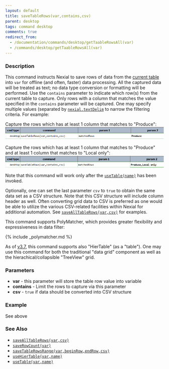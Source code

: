 ```yaml
---
layout: default
title: saveTableRows(var,contains,csv)
parent: desktop
tags: command desktop
comments: true
redirect_from:
  - /documentation/commands/desktop/getTaableRowsAll(var)
  - /commands/desktop/getTaableRowsAll(var)
---
```


### Description
This command instructs Nexial to save rows of data from the [current table](useTable(var,name)) into `var` for 
offline (and often, faster) data processing. All the captured data will be treated as text; no data type conversion or 
formatting will be performed. Use the `contains` parameter to indicate which row(s) from the current table to capture. 
Only rows with a column that matches the value specified in the `contains` parameter will be captured. One may specify 
multiple values (separated by [`nexial.textDelim`](../../systemvars/index#nexial.textDelim) to narrow the filtering 
criteria. For example:

Capture the rows which has at least 1 column that matches to "Produce": 
![](image/saveTableRows_01.png)

Capture the rows which has at least 1 column that matches to "Produce" and at least 1 column that matches to "Local only":
![](image/saveTableRows_02.png)

Note that this command will work only after the [`useTable(name)`](useTable(var,name)) has been invoked.

Optionally, one can set the last parameter `csv` to `true` to obtain the same data set as a CSV structure. Note that
this CSV structure will include column header as well. Often converting grid data to CSV is preferred as one would be
able to utilize the various CSV-related facilities within Nexial for additional automation. See 
[`saveAllTableRows(var,csv)`](saveAllTableRows(var,csv)) for examples.

This command supports PolyMatcher, which provides greater flexibility and expressiveness in data filter:

{% include _polymatcher.md %}

As of [v3.7](../../release/nexial-core-v3.7.changelog), this command supports also "HierTable" (as a "table"). One may 
use this command for both the traditional "data grid" component as well as the hierachical/collapsible "TreeView" grid.


### Parameters
- **var** - this parameter will store the table row value into variable
- **contains** - Limit the rows to capture via this parameter
- **csv** - `true` if data should be converted into CSV structure


### Example
See above


### See Also
- [`saveAllTableRows(var,csv)`](saveAllTableRows(var,csv))
- [`saveRowCount(var)`](saveRowCount(var))
- [`saveTableRowsRange(var,beginRow,endRow,csv)`](saveTableRowsRange(var,beginRow,endRow,csv))
- [`useHierTable(var,name)`](useHierTable(var,name))
- [`useTable(var,name)`](useTable(var,name))
